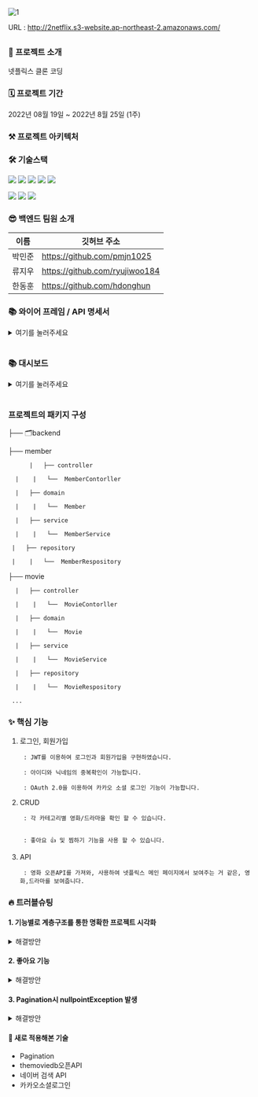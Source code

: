![1](https://user-images.githubusercontent.com/67058000/186458930-d71285c5-1ceb-4ecc-9d04-235b145e98ba.png)

URL : http://2netflix.s3-website.ap-northeast-2.amazonaws.com/

##
### 🙌 프로젝트 소개

넷플릭스 클론 코딩


### 🗓 프로젝트 기간
2022년 08월 19일 ~ 2022년 8월 25일 (1주)

### ⚒️ 프로젝트 아키텍처


### 🛠 기술스택

<img src="https://img.shields.io/badge/java-007396?style=for-the-badge&logo=java&logoColor=white"> <img src="https://img.shields.io/badge/spring-6DB33F?style=for-the-badge&logo=spring&logoColor=white"> <img src="https://img.shields.io/badge/springboot-6DB33F?style=for-the-badge&logo=springboot&logoColor=white"> 
<img src="https://img.shields.io/badge/mysql-4479A1?style=for-the-badge&logo=mysql&logoColor=white"> <img src="https://img.shields.io/badge/amazonaws-232F3E?style=for-the-badge&logo=amazonaws&logoColor=white"> 

 <img src="https://img.shields.io/badge/github-181717?style=for-the-badge&logo=github&logoColor=white"> <img src="https://img.shields.io/badge/git-F05032?style=for-the-badge&logo=git&logoColor=white"> <img src="https://img.shields.io/badge/gradle-02303A?style=for-the-badge&logo=gradle&logoColor=white">



### 😎 백엔드 팀원 소개
이름 | 깃허브 주소 |
---|---|
박민준 |	https://github.com/pmjn1025 
류지우 |	https://github.com/ryujiwoo184
한동훈 | https://github.com/hdonghun

### 📚 와이어 프레임 / API 명세서

<details>
<summary>여기를 눌러주세요</summary>
<div markdown="1">


[노션으로 열기](https://www.notion.so/2-264b9001bbcc4d58a0c1a63ae6f4e369)

</div>
</details>
<br>

### 📚 대시보드
<details>
<summary>여기를 눌러주세요</summary>
<div markdown="1">


[대시보드 열기] https://docs.google.com/spreadsheets/d/1rRX0m5w0_CEWnZuCILdxgNbrrmcJQRzBm1EeOrlIGmk/edit#gid=1976344496

</div>
</details>
<br>


### 프로젝트의 패키지 구성

├── 🗂backend  

   ├── member  
   
          |   ├── controller

  	  |    |   └──  MemberContorller

   	  |   ├── domain

  	  |    |   └──  Member

  	  |   ├── service

   	  |    |   └──  MemberService
 
   	 |   ├── repository
   
   	 |    |   └──  MemberRespository

   ├── movie  
   
	  |   ├── controller

  	  |    |   └──  MovieContorller

  	  |   ├── domain

  	  |    |   └──  Movie

  	  |   ├── service

  	  |    |   └──  MovieService
 
  	  |   ├── repository
   
  	  |    |   └──  MovieRespository  
     
     ...



### ✨ 핵심 기능

1. 로그인, 회원가입

        : JWT를 이용하여 로그인과 회원가입을 구현하였습니다.

        : 아이디와 닉네임의 중복확인이 가능합니다.

        : OAuth 2.0을 이용하여 카카오 소셜 로그인 기능이 가능합니다.

2. CRUD

        : 각 카테고리별 영화/드라마을 확인 할 수 있습니다.
        

        : 좋아요 👍 및 찜하기 기능을 사용 할 수 있습니다.
        
3. API
       
        : 영화 오픈API를 가져와, 사용하여 넷플릭스 메인 페이지에서 보여주는 거 같은, 영화,드라마를 보여줍니다.

### 🔥 트러블슈팅
#### 1. 기능별로 계층구조를 통한 명확한 프로젝트 시각화 
<details>
<summary>해결방안</summary>
<div markdown="1">
 <br>
 
      - 기존의 프로젝트에 패키지 구성에 깔끔하지 못하고, 찾고자 하는 데이터에 대한 정리가 잘 되지 않은 것을 느끼고, 
	프로젝트를 계속 진행하면서 패키지를 어떻게 구성할 것인가에 고민이 생겼다. 프로젝트의 패키지 구성은 계층별, 기능별 구성으로 나눌 수 있다. 
 
<br>  
 
    1.기능별로 나누고 계층별로 나누기 
    - 클래스의 기능과 역할에 따라서 패키지를 구성하는 것이다. 
	예를 들어 Member의 정보를 관여하는 패키지를 구성한다면, member패키지 안에 domain, service, dto, repository가 포함되어 구성되게 된다. 
	프로젝트가 커질수록 패키지 안의 클래스 수가 증가하기 때문에 기능별 구성이 재사용성이 좋고 Package Principle을 잘 지키기는 이점이 있어, 이러한 방식으로 정리를 하였음.
![image](https://user-images.githubusercontent.com/67058000/186604944-fa5c1258-fd32-4860-a797-40c684ab700b.png)
 <br>
 <br>
 <br>

</details>


#### 2. 좋아요 기능
	
<details>
<summary>해결방안</summary>
<div markdown="1">
	 <br>
 
      - - ERD를 참고하여 작성했지만 연관관계, oneTomany와 manyToOne에 대한 각각 이해가 부족해, 에러가 발생하였음
![image](https://user-images.githubusercontent.com/67058000/186610246-87c00deb-eafe-4e1c-af51-776e00095245.png)


 
<br>  
 OneToMany(1 : N) 를 사용시 : 참조값 Like가 여러 movie에 적용된다 생각해 OneToMany를 적용시켜봄  

	⇒ 연관관계 재확인 및 수정 후 재실행시 비디오 전체에 좋아요 카운트 증가

 ManyToOne(N : 1) 사용 : 여러 movie를 좋아요 할 수 있고 고유 계정으로 하나의 영화에만 좋아요 가능

	⇒ 어떤 엔티티를 중심으로 상대 엔티티를 바라보느냐에 따라 다중성이 다른게 됨
 <br>
 <br>
 <br>

</details>
	
 
#### 3. Pagination시 nullpointException 발생
<details>
<summary>해결방안</summary>
<div markdown="1">
 <br>
	최초 문제 발생

- Spring으로 페이징을 공부하던 중 기본예제를 응용하여 내 프로젝트에 적용한 후 서버 시작시 바로 nullpointException 발생.
- A.클라이언트 상태
    - 클라이언트에 internal server error 500 발생
- B. 서버상태
    - videoRepository.findAll(pageable)에서 null발생.
- c. 어플리케이션 정보
    - DB에는 영화데이터가 정상적으로 저장되어있음.
    - Video테이블을 사용하는 다른 기능은 정상적으로 작동함.
    - 

---

## Trouble Shooting

### 원인 탐색 과정

1. 클라이언트는 당연히 500error가 발생 할 수 밖에 없음.
2. DB에 정상적으로 저장되고 관련기능은 오류가 발생하지 않음
3. 서버나 기타 여러 다른 부분에서 이상한점과 오류가 발생하지 않음
4. videoRepository.findAll(pageable) 부분에서만 nullpointException 이 발생함.
- 따라서 내가 가져온 예제 코드가 잘못된 코드라고 판단함.

```java
 @GetMapping("/video/pagination")
    public ResponseEntity MoviePagination(final Pageable pageable) {
        Page<Video> videos =
        videoRepository.findAll(pageable);
        return new ResponseEntity<>(posts,HttpStatus.OK);
    }
```

```java
@Repository
public interface VideoRepository extends JpaRepository<Video, Long> {

   }
```

### 원인 파악

1. DB에서 해당 데이터 전부를 가져온다.
2. 가져온 데이터를 요청받은 기준으로 분류한다(Sort) --> null이됨.
3. 분류한 데이터를 비즈니스로직에서 받아서 다시 컨트롤러로 전송한다.
4. 컨트롤러에서 클라이언트로 페이징한 데이터를 응답한다.
- 2번에서 문제가 발생함.

### 문제가 발생한 이유.
![image](https://user-images.githubusercontent.com/67058000/186611356-83b25029-b8db-4456-acdf-1c76dd3c1e34.png)

- JpaRepository를 상속받은 Repository는 페이징관련 Repository도 상속받아서 db에서 가져올때 페이징한 데이터를 분류해서 가져올 수 있다.
- 그런데 나는 Pageable만 사용했는데 이 Pageable만 사용했지 해당 분류내용을 내가 지정하지 않았던 것이다.

![image](https://user-images.githubusercontent.com/67058000/186611643-207b1f30-0f53-4cc1-bf72-f379af6fe3ac.png)

- 따라서 해당 분류된 내용을 지정하지 않았으니 null이 되고 nullpointException이 발생한 것이었다.

### 문제 해결

- Pageable의 값을 지정해주기 위해 각 데이터값을 요청받음

```java
@GetMapping("/video/pagination")
    public ResponseDto<?> getPaging(
            @RequestParam("page") int page,
            @RequestParam("size") int size,
            @RequestParam("sortBy") String sortBy,
            @RequestParam("isAsc") boolean isAsc

    ) {
        page = page - 1;
        return pagingService.getPagenation(page, size,sortBy,isAsc);
    }
```

• 참고 : @RequestParam("sortBy") String sortBy 이부분 DESC나 ASC와 같이 OrderBy가 아니라 id, title과 같은 분류기준이다.

```java
 @Transactional
    public ResponseDto<?> getPagenation(int page, int size, String sortBy, boolean isAsc) {

        Sort.Direction direction = isAsc ? Sort.Direction.ASC : Sort.Direction.DESC;
        Sort sort = Sort.by(direction, sortBy);
        Pageable pageable = PageRequest.of(page, size,sort);
        Page<Video> videos = videoRepository.findAll(pageable);

        List<VideoResponseDto> videoResponseDtoList = new ArrayList<>();

        for (Video video : videos){

            videoResponseDtoList.add(
                    VideoResponseDto.builder()
                            .id(video.getId())
                            .title(video.getTitle())
                            .poster_path(video.getPosterPath())
                            .overview(video.getOverview())
                            .first_date(video.getRelease_date())
                            .grade(video.getPopularity())
                            .youtubePath(video.getYoutubePath())
                            .backdrop_path(video.getBackdrop_path())
                            .homepage(video.getHomepage())
                            .likeCnt(video.getLikeCnt())
                            .build()
            );

        }

        return ResponseDto.success(videoResponseDtoList);

    }
```

• 마지막으로 Repository에서도 정의 해주어야 한다. 그래야 해당데이터를 가져와서 분류해서 데이터를 전달해준다.

```java
@Repository
public interface VideoRepository extends JpaRepository<Video, Long> {

    Page<Video> findAll(Pageable pageable);
}
```

# 해결

포스트맨에서 http://localhost:8080/video/pagination?page=1&size=3&sortBy=id&isAsc=true 

 

```json
{
    "statusCode": 200,
    "msg": "OK",
    "data": [
        {
            "id": 2,
            "title": "드래곤볼 슈퍼: 슈퍼 히어로",
            "poster_path": "https://image.tmdb.org/t/p/w500/uohymzBVaIYjbnoQstbnlia6ZPJ.jpg",
            "overview": "2018년에 개봉한 에 이은  시리즈의 두 번째 영화",
            "first_date": "2022-06-11",
            "grade": 7195.285,
            "youtubePath": "https://www.youtube.com/embed/GD8nCSr54PA?autoplay=1&mute=1",
            "backdrop_path": "https://image.tmdb.org/t/p/w500/ugS5FVfCI3RV0ZwZtBV3HAV75OX.jpg",
            "homepage": "https://www.2022dbs-global.com",
            "likeCnt": 0
        },
        {
            "id": 9,
            "title": "토르: 러브 앤 썬더",
            "poster_path": "https://image.tmdb.org/t/p/w500/bZLrpWM065h5bu1msUcPmLFsHBe.jpg",
            "overview": "이너피스를 위해 자아 찾기 여정을 떠난 천둥의 신 토르. 그러나, 우주의 모든 신들을 몰살하려는 신 도살자 고르의 등장으로 토르의 안식년 계획은 산산조각 나버린다. 토르는새로운 위협에 맞서기 위해, 킹 발키리, 코르그, 그리고 전 여자친구 제인과 재회하게 되는데. 그녀가 묠니르를 휘두르는 마이티 토르가 되어 나타나 모두를 놀라게 한다. 이제, 팀 토르는 고르의 복수에 얽힌 미스터리를 밝히고 더 큰 전쟁을 막기 위한 전 우주적 스케일의 모험을 시작하는데...",
            "first_date": "2022-07-06",
            "grade": 7623.514,
            "youtubePath": "https://www.youtube.com/embed/Go8nTmfrQd8?autoplay=1&mute=1",
            "backdrop_path": "https://image.tmdb.org/t/p/w500/p1F51Lvj3sMopG948F5HsBbl43C.jpg",
            "homepage": "https://www.marvel.com/movies/thor-love-and-thunder",
            "likeCnt": 0
        },
        {
            "id": 15,
            "title": "프레이",
            "poster_path": "https://image.tmdb.org/t/p/w500/eicYAopFKOL3orcNTJZ4TGtZQQ1.jpg",
            "overview": "300년 전 아메리카, 용맹한 전사를 꿈꾸는 원주민 소녀 나루는 갑작스러운 곰의 습격으로 절체절명의 위기에 놓인 순간, 정체를 알 수 없는 외계 포식자 프레데터를 목격하게 된다.  자신보다 강한 상대를 향한 무자비한 사냥을 시작한 프레데터. 최첨단 기술과 무기로 진화된 외계 포식자 프레데터의 위협이 점점 다가오고 나루는 부족을 지키기 위해 자신만의 기지와 무기로 생존을 건 사투를 시작하는데…",
            "first_date": "2022-08-02",
            "grade": 5763.164,
            "youtubePath": "https://www.youtube.com/embed/wZ7LytagKlc?autoplay=1&mute=1",
            "backdrop_path": "https://image.tmdb.org/t/p/w500/7ZO9yoEU2fAHKhmJWfAc2QIPWJg.jpg",
            "homepage": "https://www.20thcenturystudios.com/movies/prey",
            "likeCnt": 0
        }
    ]
}
```

## Retrospection

- 페이징의 구조 및 작동방식 참고
    - [Spring Boot] JPA + Pageable 을 이용한 페이징 처리  [http://devstory.ibksplatform.com/2020/03/spring-boot-jpa-pageable.html](http://devstory.ibksplatform.com/2020/03/spring-boot-jpa-pageable.html)
    - 스프링부트 검색, 페이징처리 하기 Pageable
    - [https://gonyda.tistory.com/15](https://gonyda.tistory.com/15)
    - [Spring] Spring Data JPA에서 Paging 간단하게 구현하는 법
    - [https://devlog-wjdrbs96.tistory.com/414](https://devlog-wjdrbs96.tistory.com/414)
    - 스파르타 코딩클럽 스프링 심화 4주차 강의자료
 <br>
 <br>
</details>

#### 📖 새로 적용해본 기술
- Pagination
- themoviedb오픈API 
- 네이버 검색 API
- 카카오소셜로그인

